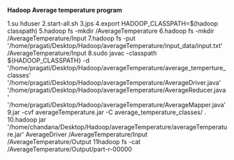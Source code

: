 **Hadoop Average temperature program**


1.su hduser
2.start-all.sh
3.jps
4.export HADOOP_CLASSPATH=$(hadoop classpath)
5.hadoop fs -mkdir /AverageTemperature
6.hadoop fs -mkdir /AverageTemperature/Input
7.hadoop fs -put '/home/pragati/Desktop/Hadoop/averageTemperature/input_data/input.txt' /AverageTemperature/Input
8.sudo javac -classpath ${HADOOP_CLASSPATH} -d '/home/pragati/Desktop/Hadoop/averageTemperature/average_temperture_classes' '/home/pragati/Desktop/Hadoop/averageTemperature/AverageDriver.java' '/home/pragati/Desktop/Hadoop/averageTemperature/AverageReducer.java' '/home/pragati/Desktop/Hadoop/averageTemperature/AverageMapper.java'
9.jar -cvf averageTemperature.jar -C average_temperature_classes/ .
10.hadoop jar '/home/chandana/Desktop/Hadoop/averageTemperature/averageTemperature.jar' AverageDriver /AverageTemperature/Input /AverageTemperature/Output
11hadoop fs -cat /AverageTemperature/Output/part-r-00000
